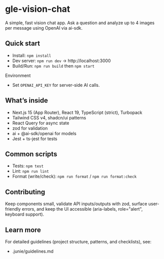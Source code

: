 # gle-vision-chat

A simple, fast vision chat app. Ask a question and analyze up to 4 images per message using OpenAI via ai-sdk.

## Quick start

- Install: `npm install`
- Dev server: `npm run dev` → http://localhost:3000
- Build/Run: `npm run build` then `npm start`

Environment

- Set `OPENAI_API_KEY` for server-side AI calls.

## What’s inside

- Next.js 15 (App Router), React 19, TypeScript (strict), Turbopack
- Tailwind CSS v4, shadcn/ui patterns
- React Query for async state
- zod for validation
- ai + @ai-sdk/openai for models
- Jest + ts-jest for tests

## Common scripts

- Tests: `npm test`
- Lint: `npm run lint`
- Format (write/check): `npm run format` / `npm run format:check`

## Contributing

Keep components small, validate API inputs/outputs with zod, surface user-friendly errors, and keep the UI accessible (aria-labels, role="alert", keyboard support).

## Learn more

For detailed guidelines (project structure, patterns, and checklists), see:

- .junie/guidelines.md
